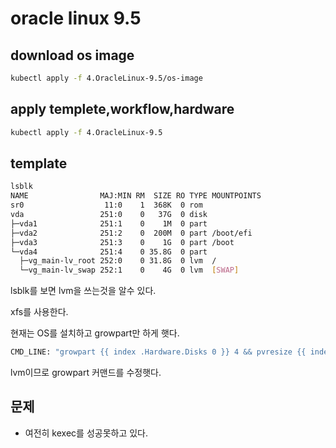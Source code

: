 # oracle linux 9.5

## download os image

```sh
kubectl apply -f 4.OracleLinux-9.5/os-image
```

## apply templete,workflow,hardware

```sh
kubectl apply -f 4.OracleLinux-9.5
```

## template

```sh
lsblk
NAME                MAJ:MIN RM  SIZE RO TYPE MOUNTPOINTS
sr0                  11:0    1  368K  0 rom
vda                 251:0    0   37G  0 disk
├─vda1              251:1    0    1M  0 part
├─vda2              251:2    0  200M  0 part /boot/efi
├─vda3              251:3    0    1G  0 part /boot
└─vda4              251:4    0 35.8G  0 part
  ├─vg_main-lv_root 252:0    0 31.8G  0 lvm  /
  └─vg_main-lv_swap 252:1    0    4G  0 lvm  [SWAP]
```

lsblk를 보면 lvm을 쓰는것을 알수 있다.

xfs를 사용한다.

현재는 OS를 설치하고 growpart만 하게 햇다.

```sh
CMD_LINE: "growpart {{ index .Hardware.Disks 0 }} 4 && pvresize {{ index .Hardware.Disks 0 }}4 && lvextend -r -l +100%FREE /dev/mapper/vg_main-lv_root"
```

lvm이므로 growpart 커맨드를 수정햇다.

## 문제

- 여전히 kexec를 성공못하고 있다.
